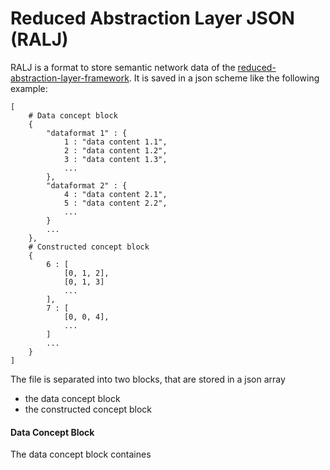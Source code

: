 # Reduced Abstraction Layer JSON (RALJ)

RALJ is a format to store semantic network data of the [reduced-abstraction-layer-framework](../../graph/organizing/reduced-abstraction-layer-framework.md). It is saved in a json scheme like the following example:

```
[
	# Data concept block
	{
		"dataformat 1" : {
			1 : "data content 1.1",
			2 : "data content 1.2",
			3 : "data content 1.3",
			...
		},
		"dataformat 2" : {
			4 : "data content 2.1",
			5 : "data content 2.2",
			...
		}
		...
	},
	# Constructed concept block
	{
		6 : [
			[0, 1, 2],
			[0, 1, 3]
			...
		],
		7 : [
			[0, 0, 4],
			...
		]
		...
	}
]
```

The file is separated  into two blocks, that are stored in a json array
- the data concept block
- the constructed concept block
#### Data Concept Block
The data concept block containes